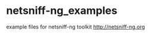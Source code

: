 netsniff-ng_examples
====================

example files for netsniff-ng toolkit http://netsniff-ng.org